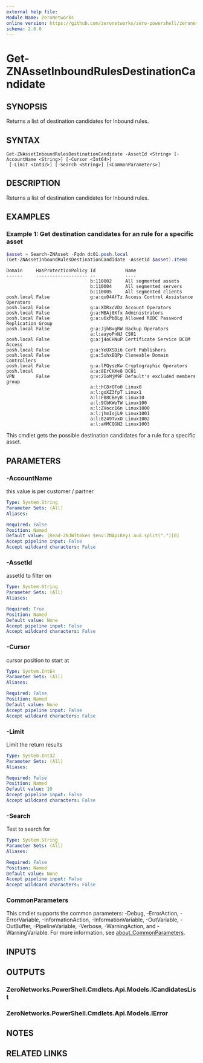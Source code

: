 ```yaml
---
external help file:
Module Name: ZeroNetworks
online version: https://github.com/zeronetworks/zero-powershell/zeronetworks/get-znassetinboundrulesdestinationcandidate
schema: 2.0.0
---
```


# Get-ZNAssetInboundRulesDestinationCandidate

## SYNOPSIS
Returns a list of destination candidates for Inbound rules.

## SYNTAX

```
Get-ZNAssetInboundRulesDestinationCandidate -AssetId <String> [-AccountName <String>] [-Cursor <Int64>]
 [-Limit <Int32>] [-Search <String>] [<CommonParameters>]
```

## DESCRIPTION
Returns a list of destination candidates for Inbound rules.

## EXAMPLES

### Example 1: Get destination candidates for an rule for a specific asset
```powershell
$asset = Search-ZNAsset -Fqdn dc01.posh.local
(Get-ZNAssetInboundRulesDestinationCandidate -AssetId $asset).Items
```

```output
Domain     HasProtectionPolicy Id           Name
------     ------------------- --           ----
                               b:110002     All segmented assets
                               b:110004     All segmented servers
                               b:110005     All segmented clients
posh.local False               g:a:qu04AfTz Access Control Assistance Operators
posh.local False               g:a:XDRxcVDz Account Operators
posh.local False               g:a:MBAj0Xfx Administrators
posh.local False               g:a:u6xPbBLg Allowed RODC Password Replication Group
posh.local False               g:a:JjhBvgRW Backup Operators
                               a:l:aayoPnNJ CS01
posh.local False               g:a:j4oCHNuP Certificate Service DCOM Access
posh.local False               g:a:YeUXSDi6 Cert Publishers
posh.local False               g:a:5uhxEQPp Cloneable Domain Controllers
posh.local False               g:a:lPQyszKw Cryptographic Operators
posh.local                     a:a:8ErCHXe8 DC01
VPN        False               g:v:2IoMjM9F Default's excluded members group
                               a:l:hC8rOTo0 Linux0
                               a:l:goXZ3fpT Linux1
                               a:l:FB8CBey8 Linux10
                               a:l:9CbKWeTW Linux100
                               a:l:ZVocc16n Linux1000
                               a:l:jhmIsjL9 Linux1001
                               a:l:8249TvxO Linux1002
                               a:l:aHMCQGN2 Linux1003
```

This cmdlet gets the possible destination candidates for a rule for a specific asset.

## PARAMETERS

### -AccountName
this value is per customer / partner

```yaml
Type: System.String
Parameter Sets: (All)
Aliases:

Required: False
Position: Named
Default value: (Read-ZNJWTtoken $env:ZNApiKey).aud.split(".")[0]
Accept pipeline input: False
Accept wildcard characters: False
```

### -AssetId
assetId to filter on

```yaml
Type: System.String
Parameter Sets: (All)
Aliases:

Required: True
Position: Named
Default value: None
Accept pipeline input: False
Accept wildcard characters: False
```

### -Cursor
cursor position to start at

```yaml
Type: System.Int64
Parameter Sets: (All)
Aliases:

Required: False
Position: Named
Default value: None
Accept pipeline input: False
Accept wildcard characters: False
```

### -Limit
Limit the return results

```yaml
Type: System.Int32
Parameter Sets: (All)
Aliases:

Required: False
Position: Named
Default value: 10
Accept pipeline input: False
Accept wildcard characters: False
```

### -Search
Test to search for

```yaml
Type: System.String
Parameter Sets: (All)
Aliases:

Required: False
Position: Named
Default value: None
Accept pipeline input: False
Accept wildcard characters: False
```

### CommonParameters
This cmdlet supports the common parameters: -Debug, -ErrorAction, -ErrorVariable, -InformationAction, -InformationVariable, -OutVariable, -OutBuffer, -PipelineVariable, -Verbose, -WarningAction, and -WarningVariable. For more information, see [about_CommonParameters](http://go.microsoft.com/fwlink/?LinkID=113216).

## INPUTS

## OUTPUTS

### ZeroNetworks.PowerShell.Cmdlets.Api.Models.ICandidatesList

### ZeroNetworks.PowerShell.Cmdlets.Api.Models.IError

## NOTES

## RELATED LINKS

